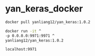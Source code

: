 # yan_keras_docker


```bash
docker pull yanliang12/yan_keras:1.0.2
```


```bash
docker run -it ^
-p 0.0.0.0:9971:9971 ^
yanliang12/yan_keras:1.0.2
```


```
localhost:9971
```

